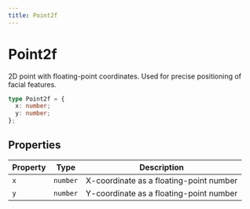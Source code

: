 ```yaml
---
title: Point2f
---
```


# Point2f

2D point with floating-point coordinates. Used for precise positioning of facial features.

```typescript
type Point2f = {
  x: number;
  y: number;
};
```

## Properties

| Property | Type     | Description                             |
| -------- | -------- | --------------------------------------- |
| `x`      | `number` | X-coordinate as a floating-point number |
| `y`      | `number` | Y-coordinate as a floating-point number |
